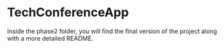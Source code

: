 # TechConferenceApp

Inside the phase2 folder, you will find the final version of the project along with a more detailed README.
